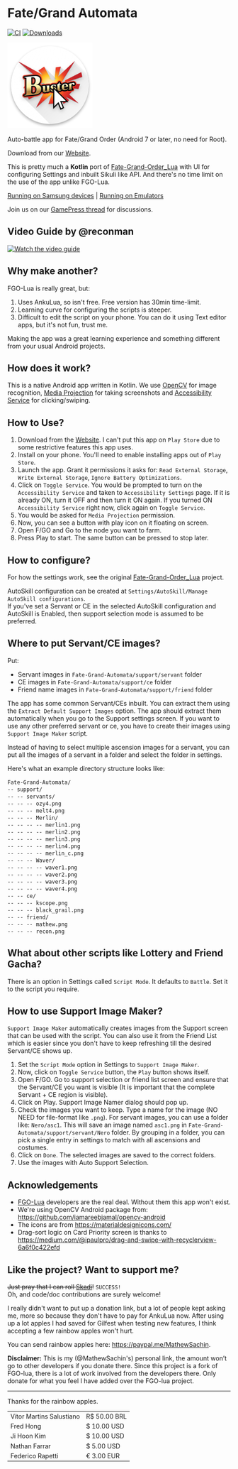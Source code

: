 # Fate/Grand Automata
[![CI](https://github.com/MathewSachin/Fate-Grand-Automata/workflows/CI/badge.svg?branch=master&event=push)](https://github.com/MathewSachin/Fate-Grand-Automata/actions)
[![Downloads](https://img.shields.io/github/downloads/MathewSachin/Fate-Grand-Automata/total.svg?style=flat-square)](https://mathewsachin.github.io/Fate-Grand-Automata)

![Logo](app/src/main/res/mipmap-xxxhdpi/ic_launcher_round.png)

Auto-battle app for Fate/Grand Order (Android 7 or later, no need for Root).  

Download from our [Website](https://MathewSachin.github.io/Fate-Grand-Automata).

This is pretty much a **Kotlin** port of [Fate-Grand-Order_Lua][FGOLua] with UI for configuring Settings and inbuilt Sikuli like API.
And there's no time limit on the use of the app unlike FGO-Lua.

[Running on Samsung devices](https://MathewSachin.github.io/Fate-Grand-Automata/SAMSUNG.html) |
[Running on Emulators](https://MathewSachin.github.io/Fate-Grand-Automata/EMULATORS.html)

Join us on our [GamePress thread](https://community.gamepress.gg/t/automatic-farming-app-fate-grand-automata/72155) for discussions.

## Video Guide by @reconman

[![Watch the video guide](https://img.youtube.com/vi/je-FSHBFGys/sddefault.jpg)](https://www.youtube.com/watch?v=je-FSHBFGys)

## Why make another?
FGO-Lua is really great, but:
1. Uses AnkuLua, so isn't free. Free version has 30min time-limit.
2. Learning curve for configuring the scripts is steeper.
3. Difficult to edit the script on your phone. You can do it using Text editor apps, but it's not fun, trust me.

Making the app was a great learning experience and something different from your usual Android projects.

## How does it work?
This is a native Android app written in Kotlin.
We use [OpenCV](https://opencv.org/) for image recognition,
[Media Projection](https://developer.android.com/reference/android/media/projection/MediaProjection) for taking screenshots
and [Accessibility Service](https://developer.android.com/guide/topics/ui/accessibility) for clicking/swiping.

## How to Use?
1. Download from the [Website](https://MathewSachin.github.io/Fate-Grand-Automata). I can't put this app on `Play Store` due to some restrictive features this app uses.
2. Install on your phone. You'll need to enable installing apps out of `Play Store`.
3. Launch the app. Grant it permissions it asks for: `Read External Storage`, `Write External Storage`, `Ignore Battery Optimizations`.
4. Click on `Toggle Service`. You would be prompted to turn on the `Accessibility Service` and taken to `Accessibility Settings` page.
   If it is already ON, turn it OFF and then turn it ON again.
   If you turned ON `Accessibility Service` right now, click again on `Toggle Service`.
5. You would be asked for `Media Projection` permission.
6. Now, you can see a button with play icon on it floating on screen.
7. Open F/GO and Go to the node you want to farm.
8. Press Play to start. The same button can be pressed to stop later.

## How to configure?
For how the settings work, see the original [Fate-Grand-Order_Lua][FGOLua] project.

AutoSkill configuration can be created at `Settings/AutoSkill/Manage AutoSkill configurations`.  
If you've set a Servant or CE in the selected AutoSkill configuration and AutoSkill is Enabled, then support selection mode is assumed to be preferred.

## Where to put Servant/CE images?
Put:
- Servant images in `Fate-Grand-Automata/support/servant` folder
- CE images in `Fate-Grand-Automata/support/ce` folder
- Friend name images in `Fate-Grand-Automata/support/friend` folder

The app has some common Servant/CEs inbuilt. You can extract them using the `Extract Default Support Images` option.
The app should extract them automatically when you go to the Support settings screen.
If you want to use any other preferred servant or ce, you have to create their images using `Support Image Maker` script.

Instead of having to select multiple ascension images for a servant, you can put all the images of a servant in a folder and select the folder in settings.

Here's what an example directory structure looks like:

```
Fate-Grand-Automata/
-- support/
-- -- servants/
-- -- -- ozy4.png
-- -- -- melt4.png
-- -- -- Merlin/
-- -- -- -- merlin1.png
-- -- -- -- merlin2.png
-- -- -- -- merlin3.png
-- -- -- -- merlin4.png
-- -- -- -- merlin_c.png
-- -- -- Waver/
-- -- -- -- waver1.png
-- -- -- -- waver2.png
-- -- -- -- waver3.png
-- -- -- -- waver4.png
-- -- ce/
-- -- -- kscope.png
-- -- -- black_grail.png
-- -- friend/
-- -- -- mathew.png
-- -- -- recon.png
```

## What about other scripts like Lottery and Friend Gacha?
There is an option in Settings called `Script Mode`.
It defaults to `Battle`.
Set it to the script you require.

## How to use Support Image Maker?
`Support Image Maker` automatically creates images from the Support screen that can be used with the script.
You can also use it from the Friend List which is easier since you don't have to keep refreshing till the desired Servant/CE shows up.

1. Set the `Script Mode` option in Settings to `Support Image Maker`.
2. Now, click on `Toggle Service` button, the `Play` button shows itself.
3. Open F/GO. Go to support selection or friend list screen and ensure that the Servant/CE you want is visible (It is important that the complete Servant + CE region is visible).
4. Click on Play. Support Image Namer dialog should pop up.
5. Check the images you want to keep. Type a name for the image (NO NEED for file-format like `.png`).
   For servant images, you can use a folder like: `Nero/asc1`. This will save an image named `asc1.png` in `Fate-Grand-Automata/support/servant/Nero` folder. By grouping in a folder, you can pick a single entry in settings to match with all ascensions and costumes.
6. Click on `Done`. The selected images are saved to the correct folders.
5. Use the images with Auto Support Selection.

## Acknowledgements
- [FGO-Lua][FGOLua] developers are the real deal. Without them this app won't exist.
- We're using OpenCV Android package from: https://github.com/iamareebjamal/opencv-android
- The icons are from https://materialdesignicons.com/
- Drag-sort logic on Card Priority screen is thanks to https://medium.com/@ipaulpro/drag-and-swipe-with-recyclerview-6a6f0c422efd

[FGOLua]: https://github.com/29988122/Fate-Grand-Order_Lua

## Like the project? Want to support me?
~~Just pray that I can roll [Skadi](https://gamepress.gg/grandorder/servant/scathachskadi)!~~ `SUCCESS!`  
Oh, and code/doc contributions are surely welcome!

I really didn't want to put up a donation link, but a lot of people kept asking me, more so because they don't have to pay for AnkuLua now.
After using up a lot apples I had saved for Gilfest when testing new features, I think accepting a few rainbow apples won't hurt.

You can send rainbow apples here: https://paypal.me/MathewSachin.

**Disclaimer:** This is my (@MathewSachin's) personal link, the amount won’t go to other developers if you donate there.
Since this project is a fork of FGO-lua, there is a lot of work involved from the developers there.
Only donate for what you feel I have added over the FGO-lua project.

---

Thanks for the rainbow apples.

|                          |              |
|--------------------------|--------------|
| Vítor Martins Salustiano | R$ 50.00 BRL |
| Fred Hong                | $ 10.00 USD  |
| Ji Hoon Kim              | $ 10.00 USD  |
| Nathan Farrar            | $ 5.00 USD   |
| Federico Rapetti         | € 3.00 EUR   |
